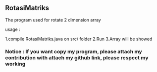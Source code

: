 <h2>RotasiMatriks</h2>

The program used for rotate 2 dimension array

usage :

1.compile RotasiMatriks.java on src/ folder
2.Run
3.Array will be showed

<h3>Notice : If you want copy my program, please attach my contribution with attach my github link, please respect my working</h3>